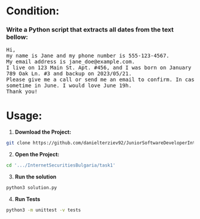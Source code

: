 # Condition:

### Write a Python script that extracts all dates from the text bellow:

<pre>
Hi,
my name is Jane and my phone number is 555-123-4567.
My email address is jane_doe@example.com.
I live on 123 Main St. Apt. #456, and I was born on January 11th, 1990. I have an appointment on 2023-05-15 at 2:30pm at
789 Oak Ln. #3 and backup on 2023/05/21.
Please give me a call or send me an email to confirm. In case the dates are unavailable, please set up a meeting
sometime in June. I would love June 19h.
Thank you!
</pre>

# Usage:

1. **Download the Project:**

```bash
git clone https://github.com/danielterziev92/JuniorSoftwareDeveloperInternship.git
```

2. **Open the Project:**

```bash
cd '.../InternetSecuritiesBulgaria/task1'
```

3. **Run the solution**

```bash
python3 solution.py
```

4. **Run Tests**

```bash
python3 -m unittest -v tests
```
